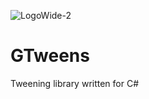 ![LogoWide-2](https://github.com/Guillemsc/GTweens/assets/17142208/6e803196-8651-419e-b839-e1cc5c943682)

# GTweens
Tweening library written for C#
